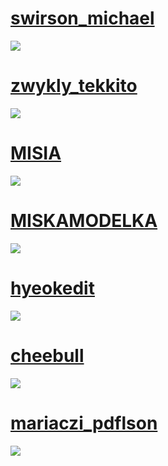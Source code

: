 # [swirson_michael](https://drive.google.com/file/d/1bCwlUorkvnpynsWslnkBbzq1yXTDpBSd/view?usp=sharing)
![](https://i.imgur.com/6R61BFn.jpeg)
# [zwykly_tekkito](https://drive.google.com/file/d/1ywD3gVlf_RhRiz9Afn9hWBEvgfIa-fhB/view?usp=sharing)
![](https://i.imgur.com/PGdJCpE.jpeg)
# [MISIA](https://drive.google.com/file/d/1oAGS04ZZkgM5R8gtfI10TSnu4lGaZuhe/view?usp=sharing)
![](https://i.imgur.com/Xdf760a.jpeg)
#	[MISKAMODELKA](https://drive.google.com/file/d/1YD1iFgBiY1ym7zYiMVt5akXIQSnEWaNH/view?usp=sharing)
![](https://i.imgur.com/fiWGci2.jpeg)
# [hyeokedit](https://drive.google.com/file/d/1cxc13VFS23nApiPxiFQFTV2PWaJWTe4d/view?usp=drive_link)
![](https://i.imgur.com/igRLEf1.jpeg)
# [cheebull](https://drive.google.com/file/d/1Apm-ZYKsCpl4mKImAfAcspeHQHYa9zz_/view?usp=sharing)
![](https://i.imgur.com/VgJuvKl.jpeg)
# [mariaczi_pdflson](https://drive.google.com/file/d/1WoFNC7duEO5-jnST3Ldn3GF-zbPQv1Y7/view?usp=drive_link)
![](https://i.imgur.com/Zv2f4nw.jpeg)
